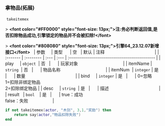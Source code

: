 ### 拿物品(拓展)

 `takeitemex`

&gt; **&lt;font color="#FF0000" style="font-size: 13px;"&gt;注:务必判断返回值,是否扣除物品成功,引擎锁定的物品并不会被扣除!&lt;/font&gt;**

&gt; **&lt;font color="#808080" style="font-size: 13px;"&gt;引擎64_23.12.07新增接口&lt;/font&gt;**
 
| 参数     | 类型      | 空   | 默认 | 注释                                         |
| :------- | :-------- | :--- | :--- | :------------------------------------------- |
| play     | `object`  | 否   |      | 玩家对象                                     |
| itemName | `string`  | 否   |      | 物品名称                                     |
| itemNum  | `integer` | 是   |      | 数量                                         |
| bind     | `integer` | 是   |      | 0=忽略<br />1=扣除非绑定物品<br />2=扣除绑定物品 |
| desc     | `string`  | 是   |      | 描述                                         |
| result   | `bool`    | 是   |      | true：成功<br />false：失败                    |
```lua
if not takeitemex(actor, "木剑", 3,1,"奖励") then
    return say(actor,"物品扣除失败")
end
```

